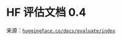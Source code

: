 # HF 评估文档 0.4

来源：[`huggingface.co/docs/evaluate/index`](https://huggingface.co/docs/evaluate/index)
